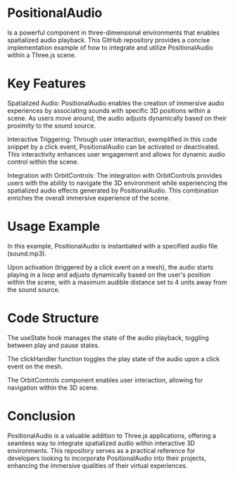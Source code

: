 
# PositionalAudio

Is a powerful component in three-dimensional environments that enables spatialized audio playback. This GitHub repository provides a concise implementation example of how to integrate and utilize PositionalAudio within a Three.js scene.

# Key Features

Spatialized Audio: PositionalAudio enables the creation of immersive audio experiences by associating sounds with specific 3D positions within a scene. As users move around, the audio adjusts dynamically based on their proximity to the sound source.

Interactive Triggering: Through user interaction, exemplified in this code snippet by a click event, PositionalAudio can be activated or deactivated. This interactivity enhances user engagement and allows for dynamic audio control within the scene.

Integration with OrbitControls: The integration with OrbitControls provides users with the ability to navigate the 3D environment while experiencing the spatialized audio effects generated by PositionalAudio. This combination enriches the overall immersive experience of the scene.

# Usage Example

In this example, PositionalAudio is instantiated with a specified audio file (sound.mp3). 

Upon activation (triggered by a click event on a mesh), the audio starts playing in a loop and adjusts dynamically based on the user's position within the scene, with a maximum audible distance set to 4 units away from the sound source.

# Code Structure

The useState hook manages the state of the audio playback, toggling between play and pause states.

The clickHandler function toggles the play state of the audio upon a click event on the mesh.

The OrbitControls component enables user interaction, allowing for navigation within the 3D scene.

# Conclusion

PositionalAudio is a valuable addition to Three.js applications, offering a seamless way to integrate spatialized audio within interactive 3D environments. This repository serves as a practical reference for developers looking to incorporate PositionalAudio into their projects, enhancing the immersive qualities of their virtual experiences.
